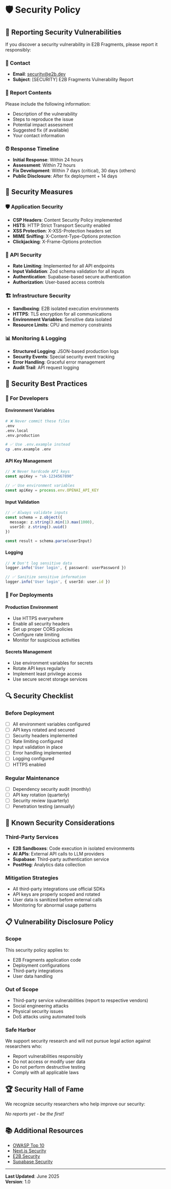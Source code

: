 # 🛡️ Security Policy

## 🚨 Reporting Security Vulnerabilities

If you discover a security vulnerability in E2B Fragments, please report it responsibly:

### 📧 Contact
- **Email**: security@e2b.dev
- **Subject**: [SECURITY] E2B Fragments Vulnerability Report

### 📝 Report Contents
Please include the following information:
- Description of the vulnerability
- Steps to reproduce the issue
- Potential impact assessment
- Suggested fix (if available)
- Your contact information

### ⏰ Response Timeline
- **Initial Response**: Within 24 hours
- **Assessment**: Within 72 hours  
- **Fix Development**: Within 7 days (critical), 30 days (others)
- **Public Disclosure**: After fix deployment + 14 days

## 🔐 Security Measures

### 🛡️ Application Security
- **CSP Headers**: Content Security Policy implemented
- **HSTS**: HTTP Strict Transport Security enabled
- **XSS Protection**: X-XSS-Protection headers set
- **MIME Sniffing**: X-Content-Type-Options protection
- **Clickjacking**: X-Frame-Options protection

### 🔑 API Security
- **Rate Limiting**: Implemented for all API endpoints
- **Input Validation**: Zod schema validation for all inputs
- **Authentication**: Supabase-based secure authentication
- **Authorization**: User-based access controls

### 🏗️ Infrastructure Security
- **Sandboxing**: E2B isolated execution environments
- **HTTPS**: TLS encryption for all communications
- **Environment Variables**: Sensitive data isolated
- **Resource Limits**: CPU and memory constraints

### 📊 Monitoring & Logging
- **Structured Logging**: JSON-based production logs
- **Security Events**: Special security event tracking
- **Error Handling**: Graceful error management
- **Audit Trail**: API request logging

## 🚫 Security Best Practices

### 🔐 For Developers

#### Environment Variables
```bash
# ❌ Never commit these files
.env
.env.local
.env.production

# ✅ Use .env.example instead
cp .env.example .env
```

#### API Key Management
```typescript
// ❌ Never hardcode API keys
const apiKey = "sk-1234567890"

// ✅ Use environment variables
const apiKey = process.env.OPENAI_API_KEY
```

#### Input Validation
```typescript
// ✅ Always validate inputs
const schema = z.object({
  message: z.string().min(1).max(1000),
  userId: z.string().uuid()
})

const result = schema.parse(userInput)
```

#### Logging
```typescript
// ❌ Don't log sensitive data
logger.info('User login', { password: userPassword })

// ✅ Sanitize sensitive information
logger.info('User login', { userId: user.id })
```

### 🏢 For Deployments

#### Production Environment
- Use HTTPS everywhere
- Enable all security headers
- Set up proper CORS policies
- Configure rate limiting
- Monitor for suspicious activities

#### Secrets Management
- Use environment variables for secrets
- Rotate API keys regularly
- Implement least privilege access
- Use secure secret storage services

## 🔍 Security Checklist

### Before Deployment
- [ ] All environment variables configured
- [ ] API keys rotated and secured
- [ ] Security headers implemented
- [ ] Rate limiting configured
- [ ] Input validation in place
- [ ] Error handling implemented
- [ ] Logging configured
- [ ] HTTPS enabled

### Regular Maintenance
- [ ] Dependency security audit (monthly)
- [ ] API key rotation (quarterly)
- [ ] Security review (quarterly)
- [ ] Penetration testing (annually)

## 🐛 Known Security Considerations

### Third-Party Services
- **E2B Sandboxes**: Code execution in isolated environments
- **AI APIs**: External API calls to LLM providers
- **Supabase**: Third-party authentication service
- **PostHog**: Analytics data collection

### Mitigation Strategies
- All third-party integrations use official SDKs
- API keys are properly scoped and rotated
- User data is sanitized before external calls
- Monitoring for abnormal usage patterns

## 📋 Vulnerability Disclosure Policy

### Scope
This security policy applies to:
- E2B Fragments application code
- Deployment configurations
- Third-party integrations
- User data handling

### Out of Scope
- Third-party service vulnerabilities (report to respective vendors)
- Social engineering attacks
- Physical security issues
- DoS attacks using automated tools

### Safe Harbor
We support security research and will not pursue legal action against researchers who:
- Report vulnerabilities responsibly
- Do not access or modify user data
- Do not perform destructive testing
- Comply with all applicable laws

## 🏆 Security Hall of Fame

We recognize security researchers who help improve our security:

*No reports yet - be the first!*

## 📚 Additional Resources

- [OWASP Top 10](https://owasp.org/www-project-top-ten/)
- [Next.js Security](https://nextjs.org/docs/advanced-features/security-headers)
- [E2B Security](https://e2b.dev/docs/security)
- [Supabase Security](https://supabase.com/docs/guides/platform/security)

---

**Last Updated**: June 2025  
**Version**: 1.0